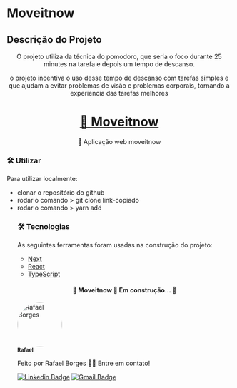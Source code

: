 # Moveitnow

## Descrição do Projeto
<p align="center">O projeto utiliza da técnica do pomodoro, que seria o foco durante 25 minutes na tarefa e depois um tempo de descanso.</p>
<p align="center">o projeto incentiva o uso desse tempo de descanso com tarefas simples e que ajudam a evitar problemas de visão e problemas corporais, tornando a experiencia das tarefas melhores</p>

<h1 align="center">
    <a href="https://moveitnow-one.vercel.app/">🔗 Moveitnow</a>
</h1>
<p align="center">🚀 Aplicação web moveitnow</p>

### 🛠 Utilizar

Para utilizar localmente:

<ul>
	<li>clonar o repositório do github</li>
	<li>rodar o comando > git clone link-copiado</li>
	<li>rodar o comando > yarn add</li>
	

### 🛠 Tecnologias

As seguintes ferramentas foram usadas na construção do projeto:

- [Next](https://nextjs.org/)
- [React](https://pt-br.reactjs.org/)
- [TypeScript](https://www.typescriptlang.org/)

<h4 align="center"> 
	🚧  Moveitnow 🚀 Em construção...  🚧
</h4>

 <img style="border-radius: 50%;" src="https://github.com/rafaelborges26.png" width="100px;" alt="Rafael Borges"/>
 <br />
 <sub><b>Rafael</b></sub></a>


Feito por Rafael Borges 👋🏽 Entre em contato!

[![Linkedin Badge](https://img.shields.io/badge/-Rafael-blue?style=flat-square&logo=Linkedin&logoColor=white&link=)](linkedin.com/in/rafael-bernardino-borges) 
[![Gmail Badge](https://img.shields.io/badge/-rafael.borges2698@gmail.com-c14438?style=flat-square&logo=Gmail&logoColor=white&link=mailto:rafael.borges2698@gmail.com)](mailto:rafael.borges2698@gmail.com)

